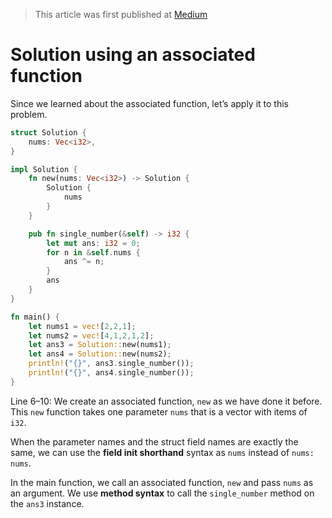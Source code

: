 > This article was first published at [Medium](https://towardsdatascience.com/a-comprehensive-tutorial-to-rust-operators-for-beginners-11554b2c64d4)

# Solution using an associated function

Since we learned about the associated function, let’s apply it to this problem.


```rust runnable
struct Solution {
    nums: Vec<i32>,
}

impl Solution {
    fn new(nums: Vec<i32>) -> Solution {
        Solution {
            nums
        }
    }

    pub fn single_number(&self) -> i32 {
        let mut ans: i32 = 0;
        for n in &self.nums {
            ans ^= n;
        }
        ans
    }
}

fn main() {
    let nums1 = vec![2,2,1];
    let nums2 = vec![4,1,2,1,2];
    let ans3 = Solution::new(nums1); 
    let ans4 = Solution::new(nums2);
    println!("{}", ans3.single_number());
    println!("{}", ans4.single_number());
}
```

Line 6–10: We create an associated function, `new` as we have done it before. This `new` function takes one parameter `nums` that is a vector with items of `i32`.

When the parameter names and the struct field names are exactly the same, we can use the **field init shorthand** syntax as `nums` instead of `nums: nums`.

In the main function, we call an associated function, `new` and pass `nums` as an argument. We use **method syntax** to call the `single_number` method on the `ans3` instance.
